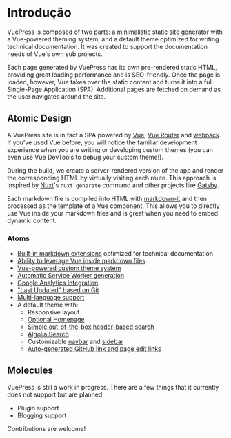 # Introdução

VuePress is composed of two parts: a minimalistic static site generator with a Vue-powered theming system, and a default theme optimized for writing technical documentation. It was created to support the documentation needs of Vue's own sub projects.

Each page generated by VuePress has its own pre-rendered static HTML, providing great loading performance and is SEO-friendly. Once the page is loaded, however, Vue takes over the static content and turns it into a full Single-Page Application (SPA). Additional pages are fetched on demand as the user navigates around the site.

## Atomic Design

A VuePress site is in fact a SPA powered by [Vue](http://vuejs.org/), [Vue Router](https://github.com/vuejs/vue-router) and [webpack](http://webpack.js.org/). If you've used Vue before, you will notice the familiar development experience when you are writing or developing custom themes (you can even use Vue DevTools to debug your custom theme!).

During the build, we create a server-rendered version of the app and render the corresponding HTML by virtually visiting each route. This approach is inspired by [Nuxt](https://nuxtjs.org/)'s `nuxt generate` command and other projects like [Gatsby](https://www.gatsbyjs.org/).

Each markdown file is compiled into HTML with [markdown-it](https://github.com/markdown-it/markdown-it) and then processed as the template of a Vue component. This allows you to directly use Vue inside your markdown files and is great when you need to embed dynamic content.

### Atoms

- [Built-in markdown extensions](./markdown.md) optimized for technical documentation
- [Ability to leverage Vue inside markdown files](./using-vue.md)
- [Vue-powered custom theme system](./custom-themes.md)
- [Automatic Service Worker generation](../config/README.md#serviceworker)
- [Google Analytics Integration](../config/README.md#ga)
- ["Last Updated" based on Git](../default-theme-config/README.md#last-updated)
- [Multi-language support](./i18n.md)
- A default theme with:
  - Responsive layout
  - [Optional Homepage](../default-theme-config/README.md#homepage)
  - [Simple out-of-the-box header-based search](../default-theme-config/README.md#built-in-search)
  - [Algolia Search](../default-theme-config/README.md#algolia-search)
  - Customizable [navbar](../default-theme-config/README.md#navbar) and [sidebar](../default-theme-config/README.md#sidebar)
  - [Auto-generated GitHub link and page edit links](../default-theme-config/README.md#git-repo-and-edit-links)

## Molecules

VuePress is still a work in progress. There are a few things that it currently does not support but are planned:

- Plugin support
- Blogging support

Contributions are welcome!
